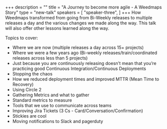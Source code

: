 +++
description = ""
title = "A Journey to become more agile - A Weedmaps Story"
type = "new-talk"
speakers = [
        "speaker-three",
]
+++
How Weedmaps transformed from going from Bi-Weekly releases to multiple releases a day and the various changes we made along the way. This talk will also offer other lessons learned along the way.

Topics to cover:

* Where we are now (multiple releases a day across 15+ projects)
* Where we were a few years ago (Bi-weekly releases/train/coordinated releases across less than 5 projects)
* Just because you are continuously releasing doesn’t mean that you’re practicing good Continuous Integration/Continuous Deployments
* Stopping the chaos
* How we reduced deployment times and improved MTTR (Mean Time to Recovery)
* Using Circle 2
* Gathering Metrics and what to gather
* Standard metrics to measure
* Tools that we use to communicate across teams
* Improving Jira Tickets (3 Cs - Card/Conversation/Confirmation)
* Stickies are cool
* Moving notifications to Slack and pagerduty